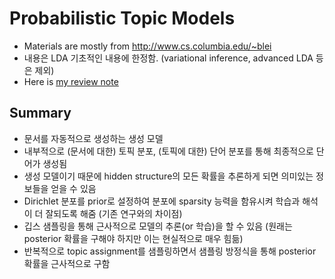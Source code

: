 # Probabilistic Topic Models

* Materials are mostly from http://www.cs.columbia.edu/~blei
* 내용은 LDA 기초적인 내용에 한정함. (variational inference, advanced LDA 등은 제외)
* Here is [my review note](https://1drv.ms/w/s!AllPqyV9kKUrpULE09mCeSPspRRy)

## Summary
* 문서를 자동적으로 생성하는 생성 모델
* 내부적으로 (문서에 대한) 토픽 분포, (토픽에 대한) 단어 분포를 통해 최종적으로 단어가 생성됨
* 생성 모델이기 때문에 hidden structure의 모든 확률을 추론하게 되면 의미있는 정보들을 얻을 수 있음
* Dirichlet 분포를 prior로 설정하여 분포에 sparsity 능력을 함유시켜 학습과 해석이 더 잘되도록 해줌 (기존 연구와의 차이점)
* 깁스 샘플링을 통해 근사적으로 모델의 추론(or 학습)을 할 수 있음 (원래는 posterior 확률을 구해야 하지만 이는 현실적으로 매우 힘듦)
* 반복적으로 topic assignment를 샘플링하면서 샘플링 방정식을 통해 posterior 확률을 근사적으로 구함

